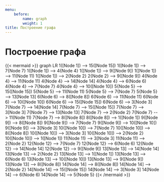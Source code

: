```yaml
---
menu:
    before:
        name: graph
        weight: 1
title: Построение графа
---
```

# Построение графа

{{< mermaid >}}
graph LR
1([Node 1]) --> 15([Node 15])
1([Node 1]) --> 7{Node 7}
1([Node 1]) --> 4{Node 4}
1([Node 1]) --> 9([Node 9])
1([Node 1]) --> 11(Node 11)
1([Node 1]) --> 2{Node 2}
2{Node 2} --> 9([Node 9])
4{Node 4} --> 11(Node 11)
4{Node 4} --> 14[Node 14]
4{Node 4} --> 6(Node 6)
4{Node 4} --> 7{Node 7}
4{Node 4} --> 10([Node 10])
5{Node 5} --> 15([Node 15])
5{Node 5} --> 11(Node 11)
5{Node 5} --> 7{Node 7}
5{Node 5} --> 13[Node 13]
6(Node 6) --> 8([Node 8])
6(Node 6) --> 11(Node 11)
6(Node 6) --> 10([Node 10])
6(Node 6) --> 15([Node 15])
6(Node 6) --> 3[Node 3]
7{Node 7} --> 14[Node 14]
7{Node 7} --> 15([Node 15])
7{Node 7} --> 3[Node 3]
7{Node 7} --> 13[Node 13]
7{Node 7} --> 2{Node 2}
7{Node 7} --> 11(Node 11)
7{Node 7} --> 8([Node 8])
8([Node 8]) --> 1([Node 1])
9([Node 9]) --> 8([Node 8])
9([Node 9]) --> 7{Node 7}
9([Node 9]) --> 10([Node 10])
9([Node 9]) --> 3[Node 3]
10([Node 10]) --> 7{Node 7}
10([Node 10]) --> 8([Node 8])
10([Node 10]) --> 3[Node 3]
10([Node 10]) --> 2{Node 2}
10([Node 10]) --> 1([Node 1])
11(Node 11) --> 3[Node 3]
11(Node 11) --> 2{Node 2}
12{Node 12} --> 7{Node 7}
12{Node 12} --> 6(Node 6)
12{Node 12} --> 14[Node 14]
12{Node 12} --> 9([Node 9])
13[Node 13] --> 14[Node 14]
13[Node 13] --> 2{Node 2}
13[Node 13] --> 1([Node 1])
13[Node 13] --> 6(Node 6)
13[Node 13] --> 10([Node 10])
13[Node 13] --> 9([Node 9])
13[Node 13] --> 8([Node 8])
14[Node 14] --> 8([Node 8])
14[Node 14] --> 2{Node 2}
14[Node 14] --> 15([Node 15])
14[Node 14] --> 3[Node 3]
14[Node 14] --> 6(Node 6)
14[Node 14] --> 5{Node 5}
{{< /mermaid >}}